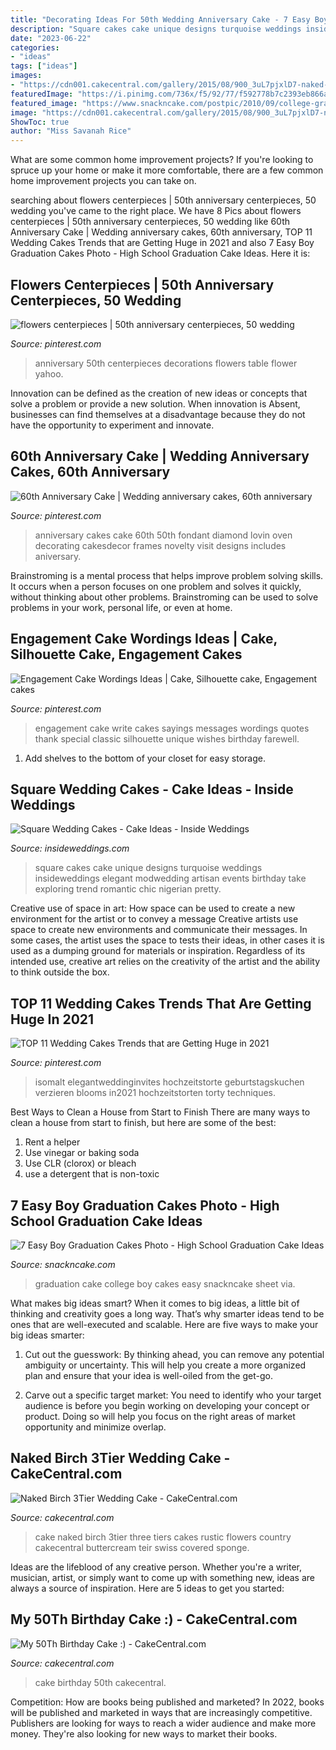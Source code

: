 ```yaml
---
title: "Decorating Ideas For 50th Wedding Anniversary Cake - 7 Easy Boy Graduation Cakes Photo"
description: "Square cakes cake unique designs turquoise weddings insideweddings elegant modwedding artisan events birthday take exploring trend romantic chic nigerian pretty"
date: "2023-06-22"
categories:
- "ideas"
tags: ["ideas"]
images:
- "https://cdn001.cakecentral.com/gallery/2015/08/900_3uL7pjxlD7-naked-birch-3tier-wedding-cake.jpg"
featuredImage: "https://i.pinimg.com/736x/f5/92/77/f592778b7c2393eb866a8792d86ee546.jpg"
featured_image: "https://www.snackncake.com/postpic/2010/09/college-graduation-cake-ideas_759809.jpg"
image: "https://cdn001.cakecentral.com/gallery/2015/08/900_3uL7pjxlD7-naked-birch-3tier-wedding-cake.jpg"
ShowToc: true
author: "Miss Savanah Rice"
---
```



What are some common home improvement projects?
If you're looking to spruce up your home or make it more comfortable, there are a few common home improvement projects you can take on.

	

		
searching about flowers centerpieces | 50th anniversary centerpieces, 50 wedding you've came to the right place. We have 8 Pics about flowers centerpieces | 50th anniversary centerpieces, 50 wedding like 60th Anniversary Cake | Wedding anniversary cakes, 60th anniversary, TOP 11 Wedding Cakes Trends that are Getting Huge in 2021 and also 7 Easy Boy Graduation Cakes Photo - High School Graduation Cake Ideas. Here it is:
		
    
## Flowers Centerpieces | 50th Anniversary Centerpieces, 50 Wedding

<img loading=lazy src="https://i.pinimg.com/736x/7e/95/8f/7e958f10f91a79ca7e52df347fabc9a2--th-anniversary-centerpieces-anniversary-flowers.jpg" onerror="this.onerror=null;this.src='https://tse4.mm.bing.net/th?id=OIP.KRZ0LVsUjLm61G9De26TsgHaLH&amp;pid=15.1';" alt="flowers centerpieces | 50th anniversary centerpieces, 50 wedding">

_Source: pinterest.com_

>anniversary 50th centerpieces decorations flowers table flower yahoo. 

	

Innovation can be defined as the creation of new ideas or concepts that solve a problem or provide a new solution. When innovation is Absent, businesses can find themselves at a disadvantage because they do not have the opportunity to experiment and innovate.

    
## 60th Anniversary Cake | Wedding Anniversary Cakes, 60th Anniversary

<img loading=lazy src="https://i.pinimg.com/736x/f5/92/77/f592778b7c2393eb866a8792d86ee546.jpg" onerror="this.onerror=null;this.src='https://tse3.mm.bing.net/th?id=OIP.LyUz0FSczbaHW2u9TrZtygHaLW&amp;pid=15.1';" alt="60th Anniversary Cake | Wedding anniversary cakes, 60th anniversary">

_Source: pinterest.com_

>anniversary cakes cake 60th 50th fondant diamond lovin oven decorating cakesdecor frames novelty visit designs includes aniversary. 

	

Brainstroming is a mental process that helps improve problem solving skills. It occurs when a person focuses on one problem and solves it quickly, without thinking about other problems. Brainstroming can be used to solve problems in your work, personal life, or even at home.

    
## Engagement Cake Wordings Ideas | Cake, Silhouette Cake, Engagement Cakes

<img loading=lazy src="https://i.pinimg.com/736x/f0/03/e4/f003e466ebd74ab3b03827615a6f3f22--ruffle-cake-ruffles.jpg" onerror="this.onerror=null;this.src='https://tse1.mm.bing.net/th?id=OIP._4xgqqGnuF3pQDuTxQR0EAAAAA&amp;pid=15.1';" alt="Engagement Cake Wordings Ideas | Cake, Silhouette cake, Engagement cakes">

_Source: pinterest.com_

>engagement cake write cakes sayings messages wordings quotes thank special classic silhouette unique wishes birthday farewell. 

	

1. Add shelves to the bottom of your closet for easy storage.

    
## Square Wedding Cakes - Cake Ideas - Inside Weddings

<img loading=lazy src="https://d1zpvjny0s6omk.cloudfront.net/media/fileupload/2013/07/16/SquareCake9.jpg" onerror="this.onerror=null;this.src='https://tse3.mm.bing.net/th?id=OIP.z611IofcK2DzdCPxEcmoRgHaJ7&amp;pid=15.1';" alt="Square Wedding Cakes - Cake Ideas - Inside Weddings">

_Source: insideweddings.com_

>square cakes cake unique designs turquoise weddings insideweddings elegant modwedding artisan events birthday take exploring trend romantic chic nigerian pretty. 

	

Creative use of space in art: How space can be used to create a new environment for the artist or to convey a message
Creative artists use space to create new environments and communicate their messages. In some cases, the artist uses the space to tests their ideas, in other cases it is used as a dumping ground for materials or inspiration. Regardless of its intended use, creative art relies on the creativity of the artist and the ability to think outside the box.

    
## TOP 11 Wedding Cakes Trends That Are Getting Huge In 2021

<img loading=lazy src="https://i.pinimg.com/736x/20/40/0b/20400bc0dfed706bee246c00457b22b9.jpg" onerror="this.onerror=null;this.src='https://tse1.mm.bing.net/th?id=OIP.BNVvXYl3JF7nP0fbR_rXlQHaOX&amp;pid=15.1';" alt="TOP 11 Wedding Cakes Trends that are Getting Huge in 2021">

_Source: pinterest.com_

>isomalt elegantweddinginvites hochzeitstorte geburtstagskuchen verzieren blooms in2021 hochzeitstorten torty techniques. 

	

Best Ways to Clean a House from Start to Finish
There are many ways to clean a house from start to finish, but here are some of the best: 
1. Rent a helper 
2. Use vinegar or baking soda 
3. Use CLR (clorox) or bleach 
4. use a detergent that is non-toxic 

    
## 7 Easy Boy Graduation Cakes Photo - High School Graduation Cake Ideas

<img loading=lazy src="https://www.snackncake.com/postpic/2010/09/college-graduation-cake-ideas_759809.jpg" onerror="this.onerror=null;this.src='https://tse2.mm.bing.net/th?id=OIP.TkR-yfbadJGYmw-dQJPXegHaLH&amp;pid=15.1';" alt="7 Easy Boy Graduation Cakes Photo - High School Graduation Cake Ideas">

_Source: snackncake.com_

>graduation cake college boy cakes easy snackncake sheet via. 

	

What makes big ideas smart?
When it comes to big ideas, a little bit of thinking and creativity goes a long way. That’s why smarter ideas tend to be ones that are well-executed and scalable. Here are five ways to make your big ideas smarter:
1. Cut out the guesswork: By thinking ahead, you can remove any potential ambiguity or uncertainty. This will help you create a more organized plan and ensure that your idea is well-oiled from the get-go.

2. Carve out a specific target market: You need to identify who your target audience is before you begin working on developing your concept or product. Doing so will help you focus on the right areas of market opportunity and minimize overlap.


    
## Naked Birch 3Tier Wedding Cake - CakeCentral.com

<img loading=lazy src="https://cdn001.cakecentral.com/gallery/2015/08/900_3uL7pjxlD7-naked-birch-3tier-wedding-cake.jpg" onerror="this.onerror=null;this.src='https://tse1.mm.bing.net/th?id=OIP.DTyL6ToURofODTWcYib63AHaLC&amp;pid=15.1';" alt="Naked Birch 3Tier Wedding Cake - CakeCentral.com">

_Source: cakecentral.com_

>cake naked birch 3tier three tiers cakes rustic flowers country cakecentral buttercream teir swiss covered sponge. 

	

Ideas are the lifeblood of any creative person. Whether you're a writer, musician, artist, or simply want to come up with something new, ideas are always a source of inspiration. Here are 5 ideas to get you started: 

    
## My 50Th Birthday Cake :) - CakeCentral.com

<img loading=lazy src="https://cdn001.cakecentral.com/gallery/2015/03/900_899953GDUD_my-50th-birthday-cake.jpg" onerror="this.onerror=null;this.src='https://tse2.mm.bing.net/th?id=OIP.w-G9eEEaIZ7LKAFfy968oAHaLD&amp;pid=15.1';" alt="My 50Th Birthday Cake :) - CakeCentral.com">

_Source: cakecentral.com_

>cake birthday 50th cakecentral. 

	

Competition: How are books being published and marketed?
In 2022, books will be published and marketed in ways that are increasingly competitive. Publishers are looking for ways to reach a wider audience and make more money. They're also looking for new ways to market their books.

